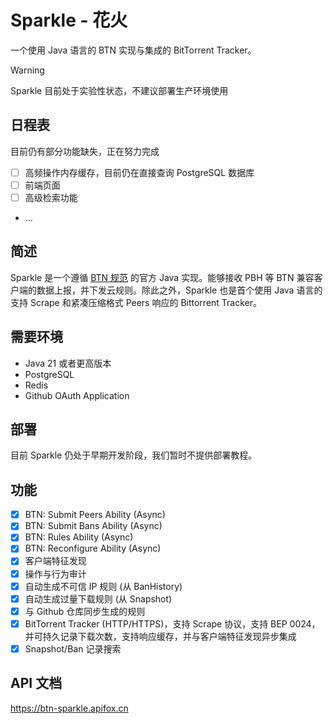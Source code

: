 # Sparkle - 花火

一个使用 Java 语言的 BTN 实现与集成的 BitTorrent Tracker。

> [!WARNING]
> Sparkle 目前处于实验性状态，不建议部署生产环境使用

## 日程表

目前仍有部分功能缺失，正在努力完成

* [ ] 高频操作内存缓存，目前仍在直接查询 PostgreSQL 数据库
* [ ] 前端页面
* [ ] 高级检索功能
* ...

## 简述

Sparkle 是一个遵循 [BTN 规范](https://github.com/PBH-BTN/BTN-Spec) 的官方 Java 实现。能够接收 PBH 等 BTN 兼容客户端的数据上报，并下发云规则。除此之外，Sparkle 也是首个使用 Java 语言的支持 Scrape 和紧凑压缩格式 Peers 响应的 Bittorrent Tracker。

## 需要环境

* Java 21 或者更高版本
* PostgreSQL
* Redis
* Github OAuth Application

## 部署

目前 Sparkle 仍处于早期开发阶段，我们暂时不提供部署教程。

## 功能

* [x] BTN: Submit Peers Ability (Async)
* [x] BTN: Submit Bans Ability (Async)
* [x] BTN: Rules Ability (Async)
* [x] BTN: Reconfigure Ability (Async)
* [x] 客户端特征发现 
* [x] 操作与行为审计
* [x] 自动生成不可信 IP 规则 (从 BanHistory)
* [x] 自动生成过量下载规则 (从 Snapshot)
* [x] 与 Github 仓库同步生成的规则
* [x] BitTorrent Tracker (HTTP/HTTPS)，支持 Scrape 协议，支持 BEP 0024，并可持久记录下载次数，支持响应缓存，并与客户端特征发现异步集成
* [x] Snapshot/Ban 记录搜索 

## API 文档

https://btn-sparkle.apifox.cn
